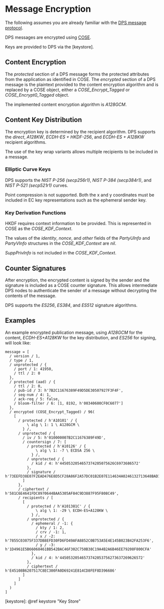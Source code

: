 # Message Encryption
The following assumes you are already familiar with the
[DPS message protocol](Message-Protocol.md).

DPS messages are encrypted using
[COSE](https://tools.ietf.org/html/rfc8152).

Keys are provided to DPS via the [keystore].

## Content Encryption
The *protected* section of a DPS message forms the protected
attributes from the application as identified in COSE.  The
*encrypted* section of a DPS message is the plaintext provided to the
content encryption algorithm and is replaced by a COSE object,
either a *COSE_Encrypt_Tagged* or *COSE_Encrypt0_Tagged* object.

The implemented content encryption algorithm is *A128GCM*.

## Content Key Distribution
The encryption key is determined by the recipient algorithm.  DPS
supports the *direct*, *A128KW*, *ECDH-ES + HKDF-256*, and *ECDH-ES +
A128KW* recipient algorithms.

The use of the key wrap variants allows multiple recipients to be
included in a message.

### Elliptic Curve Keys
DPS supports the *NIST P-256 (secp256r1)*, *NIST P-384 (secp384r1)*,
and *NIST P-521 (secp521r1)* curves.

Point compression is not supported.  Both the x and y coordinates must
be included in EC key representations such as the ephemeral sender
key.

### Key Derivation Functions
HKDF requires context information to be provided.  This is represented
in COSE as the *COSE_KDF_Context*.

The values of the *identity*, *nonce*, and *other* fields of the
*PartyUInfo* and *PartyVInfo* structures in the *COSE_KDF_Context* are
*nil*.

*SuppPrivInfo* is not included in the *COSE_KDF_Context*.

## Counter Signatures
After encryption, the encrypted content is signed by the sender and
the signature is included as a COSE counter signature.  This allows
intermediate DPS nodes to authenticate the sender of a message without
decrypting the contents of the message.

DPS supports the *ES256*, *ES384*, and *ES512* signature algorithms.

## Examples

An example encrypted publication message, using *A128GCM* for the
content, *ECDH-ES+A128KW* for the key distribution, and *ES256* for
signing, will look like:

~~~
message = [
  / version / 1,
  / type / 1,
  / unprotected / {
    / port / 1: 41950,
    / ttl / 2: 0
  },
  / protected (aad) / {
    / ttl / 2: 0,
    / pub-id / 3: h'7B2C11676389F49D5DE30507927F3F4F',
    / seq-num / 4: 1,
    / ack-req / 5: false,
    / bloom-filter / 6: [1, 8192, h'00340600CF0C6077']
  },
  / encrypted (COSE_Encrypt_Tagged) / 96(
    [
      / protected / h'A10101' / {
          \ alg \ 1: 1 \ A128GCM \
        } /,
      / unprotected / {
        / iv / 5: h'010000007B2C11676389F49D',
        / countersign / 7: [
          / protected / h'A10126' / {
              \ alg \ 1: -7 \ ECDSA 256 \
            } /,
          / unprotected / {
            / kid / 4: h'4450532054657374205075626C6973686572'
          },
          / signature / h'73EEFD38E07F2EAD476E8D5CF28A86F2A57DC01B2E07E114634A0246132713648BAD1BB380DB8C6101AE45046A1B56E4476439B59A0F4AE50B965827BE376DDF'
        ]
      },
      / ciphertext / h'581C6E4641FDC8970644BAA5305AF84C9D3887F95F808C49',
      / recipients / [
        [
          / protected / h'A101381C' / {
              \ alg \ 1: -29 \ ECDH-ES+A128KW \
            } /,
          / unprotected / {
            / ephemeral / -1: {
              / kty / 1: 2,
              / crv / -1: 1,
              / x / -2: h'7855C03075F337DB8EFD30FD6FD49AFA8852C0B753A5E4E145B023B42FA253F6',
              / y / -3: h'1D4961E5B66068461BB542BAC46F302C750B38C19A4B2A6B46EE79208F800CFA'
            },
            / kid / 4: h'44505320546573742053756273637269626572'
          },
          / ciphertext / h'E45108B6207517C8EC300FA0D69241E814CD8FEF8D396686'
        ]
      ]
    ]
  )
]
~~~

[keystore]: @ref keystore "Key Store"

